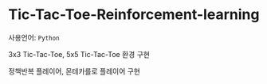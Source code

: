 # Tic-Tac-Toe-Reinforcement-learning

사용언어: ```Python```

3x3 Tic-Tac-Toe, 5x5 Tic-Tac-Toe 환경 구현

정책반복 플레이어, 몬테카를로 플레이어 구현
